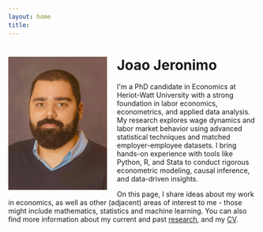 ```yaml
---
layout: home
title: 
---
```


<div>
  <img src="/assets/images/me.jpg" alt="Joao Jeronimo" style="float:left; width:200px; height:270px; object-fit:cover; margin-right:20px; margin-bottom:10px;">
  <h1>Joao Jeronimo</h1>
  <p>I'm a PhD candidate in Economics at Heriot-Watt University with a strong foundation in labor economics, econometrics, and applied data analysis. My research explores wage dynamics and labor market behavior using advanced statistical techniques and matched employer-employee datasets. I bring hands-on experience with tools like Python, R, and Stata to conduct rigorous econometric modeling, causal inference, and data-driven insights.</p>
  <p>On this page, I share ideas about my work in economics, as well as other (adjacent) areas of interest to me - those might include mathematics, statistics and machine learning. You can also find more information about my current and past <a href="/research/">research</a>, and my <a href="/cv/">CV</a>.</p>
  <div style="clear:both;"></div>
</div>



